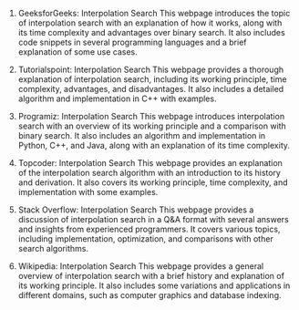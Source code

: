

1. GeeksforGeeks: Interpolation Search
This webpage introduces the topic of interpolation search with an explanation of how it works, along with its time complexity and advantages over binary search. It also includes code snippets in several programming languages and a brief explanation of some use cases.

2. Tutorialspoint: Interpolation Search
This webpage provides a thorough explanation of interpolation search, including its working principle, time complexity, advantages, and disadvantages. It also includes a detailed algorithm and implementation in C++ with examples.

3. Programiz: Interpolation Search
This webpage introduces interpolation search with an overview of its working principle and a comparison with binary search. It also includes an algorithm and implementation in Python, C++, and Java, along with an explanation of its time complexity.

4. Topcoder: Interpolation Search
This webpage provides an explanation of the interpolation search algorithm with an introduction to its history and derivation. It also covers its working principle, time complexity, and implementation with some examples.

5. Stack Overflow: Interpolation Search
This webpage provides a discussion of interpolation search in a Q&A format with several answers and insights from experienced programmers. It covers various topics, including implementation, optimization, and comparisons with other search algorithms.

6. Wikipedia: Interpolation Search
This webpage provides a general overview of interpolation search with a brief history and explanation of its working principle. It also includes some variations and applications in different domains, such as computer graphics and database indexing.